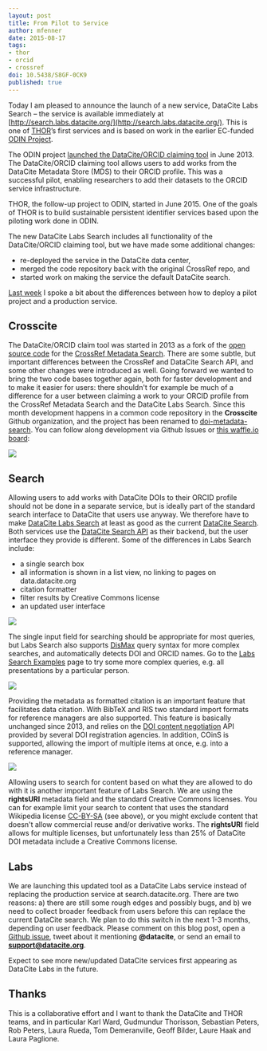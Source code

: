 ```yaml
---
layout: post
title: From Pilot to Service
author: mfenner
date: 2015-08-17
tags:
- thor
- orcid
- crossref
doi: 10.5438/S8GF-0CK9
published: true
---
```

Today I am pleased to announce the launch of a new service, DataCite Labs Search – the service is available immediately at [http://search.labs.datacite.org/](http://search.labs.datacite.org/). This is one of [THOR](http://project-thor.eu/)’s first services and is based on work in the earlier EC-funded [ODIN Project](http://odin-project.eu/).

The ODIN project [launched the DataCite/ORCID claiming tool](http://odin-project.eu/2013/05/13/new-orcid-integrated-data-citation-tool/) in June 2013. The DataCite/ORCID claiming tool allows users to add works from the DataCite Metadata Store (MDS) to their ORCID profile. This was a successful pilot, enabling researchers to add their datasets to the ORCID service infrastructure.

THOR, the follow-up project to ODIN, started in June 2015. One of the goals of THOR is to build sustainable persistent identifier services based upon the piloting work done in ODIN.

The new DataCite Labs Search includes all functionality of the DataCite/ORCID claiming tool, but we have made some additional changes:

* re-deployed the service in the DataCite data center,
* merged the code repository back with the original CrossRef repo, and
* started work on making the service the default DataCite search.

[Last week](http://blog.datacite.org/overcoming-deployment-pain/)  I spoke a bit about the differences between how to deploy a pilot project and a production service.

## Crosscite

The DataCite/ORCID claim tool was started in 2013 as a fork of the [open source code](https://github.com/CrossRef/cr-search) for the [CrossRef Metadata Search](http://search.crossref.org/). There are some subtle, but important differences between the CrossRef and DataCite Search API, and some other changes were introduced as well. Going forward we wanted to bring the two code bases together again, both for faster development and to make it easier for users: there shouldn't for example be much of a difference for a user between claiming a work to your ORCID profile from the CrossRef Metadata Search and the DataCite Labs Search. Since this month development happens in a common code repository in the **Crosscite** Github organization, and the project has been renamed to [doi-metadata-search](https://github.com/crosscite/doi-metadata-search). You can follow along development via Github Issues or [this waffle.io board](https://waffle.io/crosscite/doi-metadata-search):

![](/images/2015/08/Bildschirmfoto-2015-08-17-um-15-27-14.png)

## Search

Allowing users to add works with DataCite DOIs to their ORCID profile should not be done in a separate service, but is ideally part of the standard search interface to DataCite that users use anyway. We therefore have to make [DataCite Labs Search](http://search.labs.datacite.org) at least as good as the current [DataCite Search](http://search.datacite.org/ui). Both services use the [DataCite Search API](http://search.datacite.org/api) as their backend, but the user interface they provide is different. Some of the differences in Labs Search include:

* a single search box
* all information is shown in a list view, no linking to pages on data.datacite.org
* citation formatter
* filter results by Creative Commons license
* an updated user interface

![](/images/2015/08/Bildschirmfoto-2015-08-17-um-14-05-16.png)

The single input field for searching should be appropriate for most queries, but Labs Search also supports [DisMax](https://cwiki.apache.org/confluence/display/solr/The+DisMax+Query+Parser) query syntax for more complex searches, and automatically detects DOI and ORCID names. Go to the [Labs Search Examples](http://search.labs.datacite.org/help/examples) page to try some more complex queries, e.g. all presentations by a particular person.

![](/images/2015/08/Bildschirmfoto-2015-08-17-um-14-13-09.png)

Providing the metadata as formatted citation is an important feature that facilitates data citation. With BibTeX and RIS two standard import formats for reference managers are also supported. This feature is basically unchanged since 2013, and relies on the [DOI content negotiation](http://crosscite.org/cn/) API provided by several DOI registration agencies. In addition, COinS is supported, allowing the import of multiple items at once, e.g. into a reference manager.

![](/images/2015/08/Bildschirmfoto-2015-08-17-um-14-22-48.png)

Allowing users to search for content based on what they are allowed to do with it is another important feature of Labs Search. We are using the **rightsURI** metadata field and the standard Creative Commons licenses. You can for example limit your search to content that uses the standard Wikipedia license [CC-BY-SA](https://en.wikipedia.org/wiki/Wikipedia:CC_BY-SA_Compliance) (see above), or you might exclude content that doesn't allow commercial reuse and/or derivative works. The **rightsURI** field allows for multiple licenses, but unfortunately less than 25% of DataCite DOI metadata include a Creative Commons license.

## Labs

We are launching this updated tool as a DataCite Labs service instead of replacing the production service at search.datacite.org. There are two reasons: a) there are still some rough edges and possibly bugs, and b) we need to collect broader feedback from users before this can replace the current DataCite search. We plan to do this switch in the next 1-3 months, depending on user feedback. Please comment on this blog post, open a [Github issue](https://github.com/crosscite/doi-metadata-search/issues), tweet about it mentioning **@datacite**, or send an email to **support@datacite.org**.

Expect to see more new/updated DataCite services first appearing as DataCite Labs in the future.

## Thanks

This is a collaborative effort and I want to thank the DataCite and THOR teams, and in particular  Karl Ward, Gudmundur Thorisson, Sebastian Peters, Rob Peters, Laura Rueda, Tom Demeranville, Geoff Bilder, Laure Haak and Laura Paglione.

